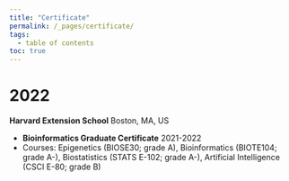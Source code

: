 ```yaml
---
title: "Certificate"
permalink: /_pages/certificate/
tags:
  - table of contents
toc: true
---
```


# 2022
  **Harvard  Extension  School** Boston,  MA, US
  - **Bioinformatics  Graduate  Certificate**  2021-2022
  - Courses:  Epigenetics  (BIOSE30;  grade  A), Bioinformatics  (BIOTE104;  grade  A-),  Biostatistics  (STATS  E-102;  grade  A-), Artificial Intelligence (CSCI E-80; grade B)

